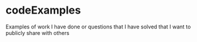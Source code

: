 # codeExamples
Examples of work I have done or questions that I have solved that I want to publicly share with others
